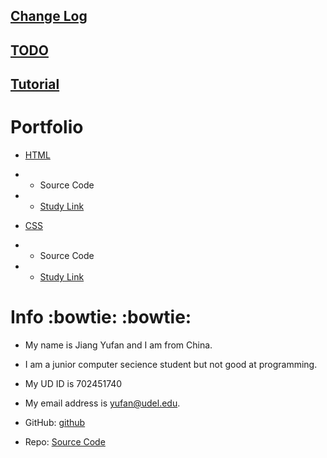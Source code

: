 [Change Log](https://github.com/Yufan-lab/Yufan-lab.github.io/blob/main/required%20sections/change%20log.md)
--
[TODO](https://github.com/Yufan-lab/Yufan-lab.github.io/blob/main/required%20sections/to-do%20list.md)
--
[Tutorial](https://github.com/Yufan-lab/Yufan-lab.github.io/blob/main/Tutorial/tutorial.md)
--
Portfolio
==
* [HTML](https://yufan-lab.github.io/yufan'scsscode.html)
* * Source Code
* * [Study Link](https://htmldog.com/guides/html/)

* [CSS](https://yufan-lab.github.io/yufan'scsscode.html)
* * Source Code
* * [Study Link](https://htmldog.com/guides/css/)



Info :bowtie: :bowtie:
==
* My name is Jiang Yufan and I am from China.

* I am a junior computer secience student but not good at programming.

* My UD ID is 702451740

* My email address is yufan@udel.edu.

* GitHub: [github](https://github.com/Yufan-lab/Yufanlab.github.io/)

* Repo: [Source Code](https://github.com/Yufan-lab/Yufan-lab.github.io)
